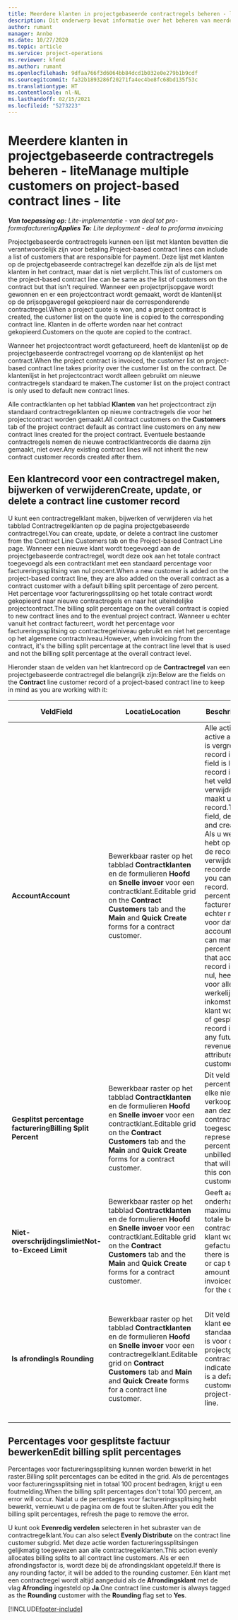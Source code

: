 ```yaml
---
title: Meerdere klanten in projectgebaseerde contractregels beheren - lite
description: Dit onderwerp bevat informatie over het beheren van meerdere klanten in projectgebaseerde contractregels.
author: rumant
manager: Annbe
ms.date: 10/27/2020
ms.topic: article
ms.service: project-operations
ms.reviewer: kfend
ms.author: rumant
ms.openlocfilehash: 9dfaa766f3d6064bb84dcd1b032e0e279b1b9cdf
ms.sourcegitcommit: fa32b1893286f20271fa4ec4be8fc68bd135f53c
ms.translationtype: HT
ms.contentlocale: nl-NL
ms.lasthandoff: 02/15/2021
ms.locfileid: "5273223"
---
```

# <a name="manage-multiple-customers-on-project-based-contract-lines---lite"></a><span data-ttu-id="57838-103">Meerdere klanten in projectgebaseerde contractregels beheren - lite</span><span class="sxs-lookup"><span data-stu-id="57838-103">Manage multiple customers on project-based contract lines - lite</span></span>

<span data-ttu-id="57838-104">_**Van toepassing op:** Lite-implementatie - van deal tot pro-formafacturering_</span><span class="sxs-lookup"><span data-stu-id="57838-104">_**Applies To:** Lite deployment - deal to proforma invoicing_</span></span>

<span data-ttu-id="57838-105">Projectgebaseerde contractregels kunnen een lijst met klanten bevatten die verantwoordelijk zijn voor betaling.</span><span class="sxs-lookup"><span data-stu-id="57838-105">Project-based contract lines can include a list of customers that are responsible for payment.</span></span> <span data-ttu-id="57838-106">Deze lijst met klanten op de projectgebaseerde contractregel kan dezelfde zijn als de lijst met klanten in het contract, maar dat is niet verplicht.</span><span class="sxs-lookup"><span data-stu-id="57838-106">This list of customers on the project-based contract line can be same as the list of customers on the contract but that isn't required.</span></span> <span data-ttu-id="57838-107">Wanneer een projectprijsopgave wordt gewonnen en er een projectcontract wordt gemaakt, wordt de klantenlijst op de prijsopgaveregel gekopieerd naar de corresponderende contractregel.</span><span class="sxs-lookup"><span data-stu-id="57838-107">When a project quote is won, and a project contract is created, the customer list on the quote line is copied to the corresponding contract line.</span></span> <span data-ttu-id="57838-108">Klanten in de offerte worden naar het contract gekopieerd.</span><span class="sxs-lookup"><span data-stu-id="57838-108">Customers on the quote are copied to the contract.</span></span>

<span data-ttu-id="57838-109">Wanneer het projectcontract wordt gefactureerd, heeft de klantenlijst op de projectgebaseerde contractregel voorrang op de klantenlijst op het contract.</span><span class="sxs-lookup"><span data-stu-id="57838-109">When the project contract is invoiced, the customer list on project-based contract line takes priority over the customer list on the contract.</span></span> <span data-ttu-id="57838-110">De klantenlijst in het projectcontract wordt alleen gebruikt om nieuwe contractregels standaard te maken.</span><span class="sxs-lookup"><span data-stu-id="57838-110">The customer list on the project contract is only used to default new contract lines.</span></span>

<span data-ttu-id="57838-111">Alle contractklanten op het tabblad **Klanten** van het projectcontract zijn standaard contractregelklanten op nieuwe contractregels die voor het projectcontract worden gemaakt.</span><span class="sxs-lookup"><span data-stu-id="57838-111">All contract customers on the **Customers** tab of the project contract default as contract line customers on any new contract lines created for the project contract.</span></span> <span data-ttu-id="57838-112">Eventuele bestaande contractregels nemen de nieuwe contractklantrecords die daarna zijn gemaakt, niet over.</span><span class="sxs-lookup"><span data-stu-id="57838-112">Any existing contract lines will not inherit the new contract customer records created after them.</span></span>

## <a name="create-update-or-delete-a-contract-line-customer-record"></a><span data-ttu-id="57838-113">Een klantrecord voor een contractregel maken, bijwerken of verwijderen</span><span class="sxs-lookup"><span data-stu-id="57838-113">Create, update, or delete a contract line customer record</span></span>

<span data-ttu-id="57838-114">U kunt een contractregelklant maken, bijwerken of verwijderen via het tabblad Contractregelklanten op de pagina projectgebaseerde contractregel.</span><span class="sxs-lookup"><span data-stu-id="57838-114">You can create, update, or delete a contract line customer from the Contract Line Customers tab on the Project-based Contract Line page.</span></span> <span data-ttu-id="57838-115">Wanneer een nieuwe klant wordt toegevoegd aan de projectgebaseerde contractregel, wordt deze ook aan het totale contract toegevoegd als een contractklant met een standaard percentage voor factureringssplitsing van nul procent.</span><span class="sxs-lookup"><span data-stu-id="57838-115">When a new customer is added on the project-based contract line, they are also added on the overall contract as a contract customer with a default billing split percentage of zero percent.</span></span> <span data-ttu-id="57838-116">Het percentage voor factureringssplitsing op het totale contract wordt gekopieerd naar nieuwe contractregels en naar het uiteindelijke projectcontract.</span><span class="sxs-lookup"><span data-stu-id="57838-116">The billing split percentage on the overall contract is copied to new contract lines and to the eventual project contract.</span></span> <span data-ttu-id="57838-117">Wanneer u echter vanuit het contract factureert, wordt het percentage voor factureringssplitsing op contractregelniveau gebruikt en niet het percentage op het algemene contractniveau.</span><span class="sxs-lookup"><span data-stu-id="57838-117">However, when invoicing from the contract, it's the billing split percentage at the contract line level that is used and not the billing split percentage at the overall contract level.</span></span>

<span data-ttu-id="57838-118">Hieronder staan de velden van het klantrecord op de **Contractregel** van een projectgebaseerde contractregel die belangrijk zijn:</span><span class="sxs-lookup"><span data-stu-id="57838-118">Below are the fields on the **Contract** line customer record of a project-based contract line to keep in mind as you are working with it:</span></span>

| <span data-ttu-id="57838-119">Veld</span><span class="sxs-lookup"><span data-stu-id="57838-119">Field</span></span> | <span data-ttu-id="57838-120">Locatie</span><span class="sxs-lookup"><span data-stu-id="57838-120">Location</span></span> | <span data-ttu-id="57838-121">Beschrijving</span><span class="sxs-lookup"><span data-stu-id="57838-121">Description</span></span> | <span data-ttu-id="57838-122">Downstreamimpact</span><span class="sxs-lookup"><span data-stu-id="57838-122">Downstream impact</span></span> |
| --- | --- | --- | --- |
| <span data-ttu-id="57838-123">**Account**</span><span class="sxs-lookup"><span data-stu-id="57838-123">**Account**</span></span> | <span data-ttu-id="57838-124">Bewerkbaar raster op het tabblad **Contractklanten** en de formulieren **Hoofd** en **Snelle invoer** voor een contractklant.</span><span class="sxs-lookup"><span data-stu-id="57838-124">Editable grid on the **Contract Customers** tab and the **Main** and **Quick Create** forms for a contract customer.</span></span> | <span data-ttu-id="57838-125">Alle actieve accounts.</span><span class="sxs-lookup"><span data-stu-id="57838-125">All active accounts.</span></span> <span data-ttu-id="57838-126">Dit veld is vergrendeld nadat de record is gemaakt.</span><span class="sxs-lookup"><span data-stu-id="57838-126">This field is locked after the record is created.</span></span> <span data-ttu-id="57838-127">Als u het veld wilt bijwerken, verwijdert u de record en maakt u een nieuwe record.</span><span class="sxs-lookup"><span data-stu-id="57838-127">To update the field, delete the record, and create a new record.</span></span> <span data-ttu-id="57838-128">Als u werkelijke waarden hebt opgenomen, kunt u de record niet verwijderen.</span><span class="sxs-lookup"><span data-stu-id="57838-128">If you have recorded any actuals, you can't delete the record.</span></span> <span data-ttu-id="57838-129">U kunt het percentage voor factureringssplitsing echter markeren als nul voor dat account.</span><span class="sxs-lookup"><span data-stu-id="57838-129">However, you can mark the billing split percentage as zero for that account.</span></span> <span data-ttu-id="57838-130">Als de record is gemarkeerd als nul, heeft dit gevolgen voor alle toekomstige werkelijke kosten en inkomsten die aan deze klant worden toegekend of gesplitst.</span><span class="sxs-lookup"><span data-stu-id="57838-130">When the record is marked as zero, any future cost and revenue actuals that are attributed or split to this customer are impacted.</span></span> | <span data-ttu-id="57838-131">Wanneer u een rekening kiest uit de hoofdlijst met accounts om deze toe te voegen en op te slaan, wordt de contractregelklant ook toegevoegd als contractklant.</span><span class="sxs-lookup"><span data-stu-id="57838-131">When you pick an account from the master list of accounts to add and save them, the contract line customer is also added as a contract customer.</span></span> <span data-ttu-id="57838-132">Contractregelklanten worden gebruikt wanneer facturen worden gegenereerd.</span><span class="sxs-lookup"><span data-stu-id="57838-132">Contract line customers are used when invoices are generated.</span></span> |
| <span data-ttu-id="57838-133">**Gesplitst percentage facturering**</span><span class="sxs-lookup"><span data-stu-id="57838-133">**Billing Split Percent**</span></span> | <span data-ttu-id="57838-134">Bewerkbaar raster op het tabblad **Contractklanten** en de formulieren **Hoofd** en **Snelle invoer** voor een contractklant.</span><span class="sxs-lookup"><span data-stu-id="57838-134">Editable grid on the **Contract Customers** tab and the **Main** and **Quick Create** forms for a contract customer.</span></span> | <span data-ttu-id="57838-135">Dit veld geeft het percentage weer van elke niet-gefactureerde verkooptransactie dat aan deze contractregelklant wordt toegeschreven.</span><span class="sxs-lookup"><span data-stu-id="57838-135">This field represents the percentage of each unbilled sales transaction that will be attributed to this contract line customer.</span></span> | <span data-ttu-id="57838-136">Contractregelklanten en percentages voor facturatiesplitsing worden gebruikt wanneer werkelijke waarden worden aangemaakt na goedkeuring en wanneer de factuur wordt gegenereerd.</span><span class="sxs-lookup"><span data-stu-id="57838-136">Contract line customers and billing split percentages are used when actuals are created after approval and when the invoice is generated.</span></span> |
| <span data-ttu-id="57838-137">**Niet-overschrijdingslimiet**</span><span class="sxs-lookup"><span data-stu-id="57838-137">**Not-to-Exceed Limit**</span></span> | <span data-ttu-id="57838-138">Bewerkbaar raster op het tabblad **Contractklanten** en de formulieren **Hoofd** en **Snelle invoer** voor een contractklant.</span><span class="sxs-lookup"><span data-stu-id="57838-138">Editable grid on the **Contract Customers** tab and the **Main** and **Quick Create** forms for a contract customer.</span></span> | <span data-ttu-id="57838-139">Geeft aan of er een onderhandelde limiet of maximum is voor het totale bedrag dat voor de contractregel aan deze klant wordt gefactureerd.</span><span class="sxs-lookup"><span data-stu-id="57838-139">Indicates if there is a negotiated limit or cap to the overall amount that will be invoiced to this customer for the contract line.</span></span> | <span data-ttu-id="57838-140">De niet-overschrijdingslimiet voor de contractregelklant wordt gebruikt wanneer werkelijke waarden worden gemaakt en de facturen worden gegenereerd.</span><span class="sxs-lookup"><span data-stu-id="57838-140">The not-to-exceed limit for the contract line customer is used when actuals are created and the invoices are generated.</span></span> |
| <span data-ttu-id="57838-141">**Is afronding**</span><span class="sxs-lookup"><span data-stu-id="57838-141">**Is Rounding**</span></span> | <span data-ttu-id="57838-142">Bewerkbaar raster op het tabblad **Contractklanten** en de formulieren **Hoofd** en **Snelle invoer** voor een contractregelklant.</span><span class="sxs-lookup"><span data-stu-id="57838-142">Editable grid on **Contract Customers** tab and **Main** and **Quick Create** forms for a contract line customer.</span></span> | <span data-ttu-id="57838-143">Dit veld geeft aan of deze klant een standaardafrondingsklant is voor deze projectgebaseerde contractregel.</span><span class="sxs-lookup"><span data-stu-id="57838-143">This field indicates if this customer is a default rounding customer for this project-based contract line.</span></span> | <span data-ttu-id="57838-144">Wanneer u een werkelijke waarde genereert op basis van het percentage voor factureringssplitsing, kunnen er enkele afrondingsverschillen zijn.</span><span class="sxs-lookup"><span data-stu-id="57838-144">When you generate an actual according to the billing split percentage, there may be some rounding differences.</span></span> <span data-ttu-id="57838-145">Aan deze klant worden in dit geval de afrondingsverschillen toegerekend.</span><span class="sxs-lookup"><span data-stu-id="57838-145">This customer is attributed the rounding differences in this case.</span></span> |

## <a name="edit-billing-split-percentages"></a><span data-ttu-id="57838-146">Percentages voor gesplitste factuur bewerken</span><span class="sxs-lookup"><span data-stu-id="57838-146">Edit billing split percentages</span></span>

<span data-ttu-id="57838-147">Percentages voor factureringssplitsing kunnen worden bewerkt in het raster.</span><span class="sxs-lookup"><span data-stu-id="57838-147">Billing split percentages can be edited in the grid.</span></span> <span data-ttu-id="57838-148">Als de percentages voor factureringssplitsing niet in totaal 100 procent bedragen, krijgt u een foutmelding.</span><span class="sxs-lookup"><span data-stu-id="57838-148">When the billing split percentages don't total 100 percent, an error will occur.</span></span> <span data-ttu-id="57838-149">Nadat u de percentages voor factureringssplitsing hebt bewerkt, vernieuwt u de pagina om de fout te sluiten.</span><span class="sxs-lookup"><span data-stu-id="57838-149">After you edit the billing split percentages, refresh the page to remove the error.</span></span>

<span data-ttu-id="57838-150">U kunt ook **Evenredig verdelen** selecteren in het subraster van de contractregelklant.</span><span class="sxs-lookup"><span data-stu-id="57838-150">You can also select **Evenly Distribute** on the contract line customer subgrid.</span></span> <span data-ttu-id="57838-151">Met deze actie worden factureringssplitsingen gelijkmatig toegewezen aan alle contractregelklanten.</span><span class="sxs-lookup"><span data-stu-id="57838-151">This action evenly allocates billing splits to all contract line customers.</span></span> <span data-ttu-id="57838-152">Als er een afrondingsfactor is, wordt deze bij de afrondingsklant opgeteld.</span><span class="sxs-lookup"><span data-stu-id="57838-152">If there is any rounding factor, it will be added to the rounding customer.</span></span> <span data-ttu-id="57838-153">Eén klant met een contractregel wordt altijd aangeduid als de **Afrondingsklant** met de vlag **Afronding** ingesteld op **Ja**.</span><span class="sxs-lookup"><span data-stu-id="57838-153">One contract line customer is always tagged as the **Rounding** customer with the **Rounding** flag set to **Yes**.</span></span>


[!INCLUDE[footer-include](../../includes/footer-banner.md)]